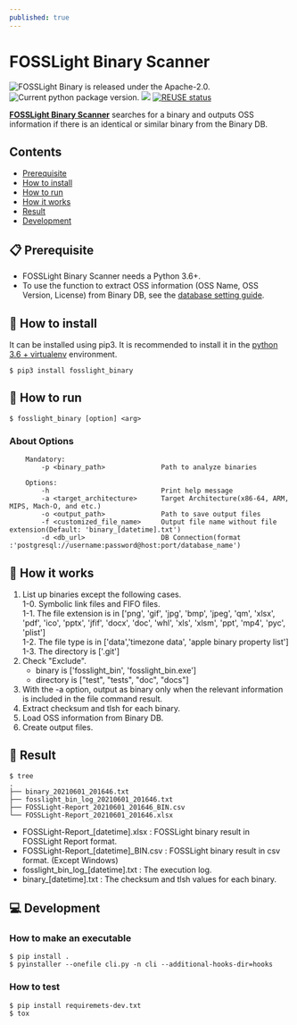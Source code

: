 ```yaml
---
published: true
---
```

# FOSSLight Binary Scanner

<img src="https://img.shields.io/pypi/l/fosslight_binary" alt="FOSSLight Binary is released under the Apache-2.0." /> <img src="https://img.shields.io/pypi/v/fosslight_binary" alt="Current python package version." /> <img src="https://img.shields.io/pypi/pyversions/fosslight_binary" /> [![REUSE status](https://api.reuse.software/badge/github.com/fosslight/fosslight_binary_scanner)](https://api.reuse.software/info/github.com/fosslight/fosslight_binary_scanner)

[**FOSSLight Binary Scanner**](https://github.com/fosslight/fosslight_binary_scanner) searches for a binary and outputs OSS information if there is an identical or similar binary from the Binary DB.

## Contents

- [Prerequisite](#-prerequisite)
- [How to install](#-how-to-install)
- [How to run](#-how-to-run)
- [How it works](#-how-it-works)
- [Result](#-result)
- [Development](#-development)


## 📋 Prerequisite
- FOSSLight Binary Scanner needs a Python 3.6+.    
- To use the function to extract OSS information (OSS Name, OSS Version, License) from Binary DB, see the [database setting guide](etc/binary_db.md).

## 🎉 How to install

It can be installed using pip3. It is recommended to install it in the [python 3.6 + virtualenv](etc/guide_virtualenv.md) environment.

```
$ pip3 install fosslight_binary
```

## 🚀 How to run
````
$ fosslight_binary [option] <arg>
````    

### About Options
```` 
    Mandatory:
        -p <binary_path>              Path to analyze binaries

    Options:
        -h                            Print help message
        -a <target_architecture>      Target Architecture(x86-64, ARM, MIPS, Mach-O, and etc.)
        -o <output_path>              Path to save output files
        -f <customized_file_name>     Output file name without file extension(Default: 'binary_[datetime].txt')
        -d <db_url>                   DB Connection(format :'postgresql://username:password@host:port/database_name')
```` 


## 🧐 How it works
1. List up binaries except the following cases.    
    1-0. Symbolic link files and FIFO files.    
    1-1. The file extension is in ['png', 'gif', 'jpg', 'bmp', 'jpeg', 'qm', 'xlsx', 'pdf', 'ico', 'pptx', 'jfif', 'docx',
                                   'doc', 'whl', 'xls', 'xlsm', 'ppt', 'mp4', 'pyc', 'plist']            
    1-2. The file type is in ['data','timezone data', 'apple binary property list']    
    1-3. The directory is ['.git']    
2. Check "Exclude".     
    - binary is ['fosslight_bin', 'fosslight_bin.exe']     
    - directory is ["test", "tests", "doc", "docs"]     
3. With the -a option, output as binary only when the relevant information is included in the file command result.      
4. Extract checksum and tlsh for each binary.     
5. Load OSS information from Binary DB.      
6. Create output files.     

## 📁 Result

```
$ tree
.
├── binary_20210601_201646.txt
├── fosslight_bin_log_20210601_201646.txt
├── FOSSLight-Report_20210601_201646_BIN.csv
└── FOSSLight-Report_20210601_201646.xlsx

```
- FOSSLight-Report_[datetime].xlsx : FOSSLight binary result in FOSSLight Report format.
- FOSSLight-Report_[datetime]_BIN.csv : FOSSLight binary result in csv format. (Except Windows)
- fosslight_bin_log_[datetime].txt : The execution log.
- binary_[datetime].txt : The checksum and tlsh values for each binary.

## 💻 Development
### How to make an executable  
````  
$ pip install .  
$ pyinstaller --onefile cli.py -n cli --additional-hooks-dir=hooks
````
### How to test
````  
$ pip install requiremets-dev.txt
$ tox
````
